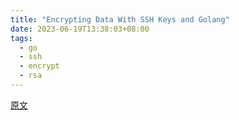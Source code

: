 ```yaml
---
title: "Encrypting Data With SSH Keys and Golang"
date: 2023-06-19T13:38:03+08:00
tags:
  - go
  - ssh
  - encrypt
  - rsa
---
```


[原文](https://earthly.dev/blog/encrypting-data-with-ssh-keys-and-golang/)
